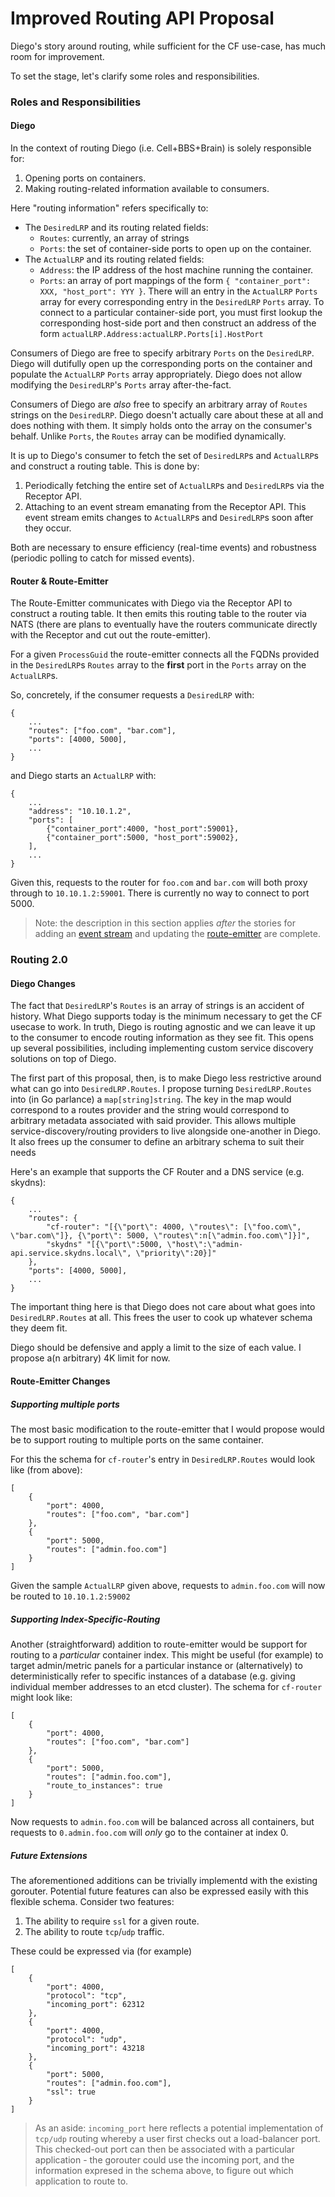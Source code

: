 # Improved Routing API Proposal

Diego's story around routing, while sufficient for the CF use-case, has much room for improvement.

To set the stage, let's clarify some roles and responsibilities.

### Roles and Responsibilities

#### Diego

In the context of routing Diego (i.e. Cell+BBS+Brain) is solely responsible for:

1. Opening ports on containers.
2. Making routing-related information available to consumers.

Here "routing information" refers specifically to:

- The `DesiredLRP` and its routing related fields:
    + `Routes`: currently, an array of strings
    + `Ports`: the set of container-side ports to open up on the container.
- The `ActualLRP` and its routing related fields:
    + `Address`: the IP address of the host machine running the container.
    + `Ports`: an array of port mappings of the form `{ "container_port": XXX, "host_port": YYY }`.  There will an entry in the `ActualLRP` `Ports` array for every corresponding entry in the `DesiredLRP` `Ports` array.  To connect to a particular container-side port, you must first lookup the corresponding host-side port and then construct an address of the form `actualLRP.Address:actualLRP.Ports[i].HostPort`

Consumers of Diego are free to specify arbitrary `Ports` on the `DesiredLRP`.  Diego will dutifully open up the corresponding ports on the container and populate the `ActualLRP` `Ports` array appropriately.  Diego does not allow modifying the `DesiredLRP`'s `Ports` array after-the-fact.

Consumers of Diego are *also* free to specify an arbitrary array of `Routes` strings on the `DesiredLRP`.  Diego doesn't actually care about these at all and does nothing with them.  It simply holds onto the array on the consumer's behalf.  Unlike `Ports`, the `Routes` array can be modified dynamically.

It is up to Diego's consumer to fetch the set of `DesiredLRP`s and `ActualLRP`s and construct a routing table.  This is done by:

1. Periodically fetching the entire set of `ActualLRP`s and `DesiredLRP`s via the Receptor API.
2. Attaching to an event stream emanating from the Receptor API.  This event stream emits changes to `ActualLRP`s and `DesiredLRP`s soon after they occur.

Both are necessary to ensure efficiency (real-time events) and robustness (periodic polling to catch for missed events).

#### Router & Route-Emitter

The Route-Emitter communicates with Diego via the Receptor API to construct a routing table.  It then emits this routing table to the router via NATS (there are plans to eventually have the routers communicate directly with the Receptor and cut out the route-emitter).

For a given `ProcessGuid` the route-emitter connects all the FQDNs provided in the `DesiredLRP`s `Routes` array to the **first** port in the `Ports` array on the `ActualLRP`s.

So, concretely, if the consumer requests a `DesiredLRP` with:

```
{
    ...
    "routes": ["foo.com", "bar.com"],
    "ports": [4000, 5000],
    ...
}

```

and Diego starts an `ActualLRP` with:
```
{
    ...
    "address": "10.10.1.2",
    "ports": [
        {"container_port":4000, "host_port":59001},
        {"container_port":5000, "host_port":59002},
    ],
    ...
}
```

Given this, requests to the router for `foo.com` and `bar.com` will both proxy through to `10.10.1.2:59001`.  There is currently no way to connect to port 5000.

> Note: the description in this section applies *after* the stories for adding an [event stream](https://www.pivotaltracker.com/story/show/84607000) and updating the [route-emitter](https://www.pivotaltracker.com/story/show/84607028) are complete.


### Routing 2.0

#### Diego Changes

The fact that `DesiredLRP`'s `Routes` is an array of strings is an accident of history.  What Diego supports today is the minimum necessary to get the CF usecase to work.  In truth, Diego is routing agnostic and we can leave it up to the consumer to encode routing information as they see fit.  This opens up several possibilities, including implementing custom service discovery solutions on top of Diego.

The first part of this proposal, then, is to make Diego less restrictive around what can go into `DesiredLRP.Routes`.  I propose turning `DesiredLRP.Routes` into (in Go parlance) a `map[string]string`.  The key in the map would correspond to a routes provider and the string would correspond to arbitrary metadata associated with said provider.  This allows multiple service-discovery/routing providers to live alongside one-another in Diego.  It also frees up the consumer to define an arbitrary schema to suit their needs

Here's an example that supports the CF Router and a DNS service (e.g. skydns):

```
{
    ...
    "routes": {
        "cf-router": "[{\"port\": 4000, \"routes\": [\"foo.com\", \"bar.com\"]}, {\"port\": 5000, \"routes\":n[\"admin.foo.com\"]}]",
        "skydns" "[{\"port\":5000, \"host\":\"admin-api.service.skydns.local\", \"priority\":20}]"
    },
    "ports": [4000, 5000],
    ...
}
```

The important thing here is that Diego does not care about what goes into  `DesiredLRP.Routes` at all.  This frees the user to cook up whatever schema they deem fit.

Diego should be defensive and apply a limit to the size of each value.  I propose a(n arbitrary) 4K limit for now.

#### Route-Emitter Changes

##### Supporting multiple ports

The most basic modification to the route-emitter that I would propose would be to support routing to multiple ports on the same container.

For this the schema for `cf-router`'s entry in `DesiredLRP.Routes` would look like (from above):

```
[
    {
        "port": 4000,
        "routes": ["foo.com", "bar.com"]
    },
    {
        "port": 5000,
        "routes": ["admin.foo.com"]
    }
]
```

Given the sample `ActualLRP` given above, requests to `admin.foo.com` will now be routed to `10.10.1.2:59002`

##### Supporting Index-Specific-Routing

Another (straightforward) addition to route-emitter would be support for routing to a *particular* container index.  This might be useful (for example) to target admin/metric panels for a particular instance or (alternatively) to deterministically refer to specific instances of a database (e.g. giving individual member addresses to an etcd cluster).  The schema for `cf-router` might look like:

```
[
    {
        "port": 4000,
        "routes": ["foo.com", "bar.com"]
    },
    {
        "port": 5000,
        "routes": ["admin.foo.com"],
        "route_to_instances": true
    }
]
```

Now requests to `admin.foo.com` will be balanced across all containers, but requests to `0.admin.foo.com` will *only* go to the container at index 0.

##### Future Extensions

The aforementioned additions can be trivially implementd with the existing gorouter.  Potential future features can also be expressed easily with this flexible schema.  Consider two features:

1. The ability to require `ssl` for a given route.
2. The ability to route `tcp`/`udp` traffic.

These could be expressed via (for example)

```
[
    {
        "port": 4000,
        "protocol": "tcp",
        "incoming_port": 62312
    },
    {
        "port": 4000,
        "protocol": "udp",
        "incoming_port": 43218
    },
    {
        "port": 5000,
        "routes": ["admin.foo.com"],
        "ssl": true
    }
]
```

> As an aside: `incoming_port` here reflects a potential implementation of `tcp/udp` routing whereby a user first checks out a load-balancer port.  This checked-out port can then be associated with a particular application - the gorouter could use the incoming port, and the information expresed in the schema above, to figure out which application to route to.
